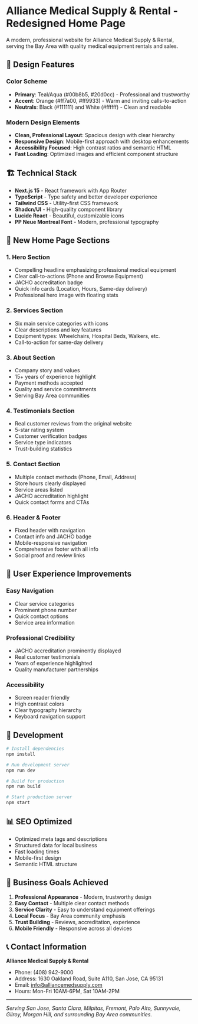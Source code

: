 # Alliance Medical Supply & Rental - Redesigned Home Page

A modern, professional website for Alliance Medical Supply & Rental, serving the Bay Area with quality medical equipment rentals and sales.

## 🎨 Design Features

### Color Scheme

- **Primary**: Teal/Aqua (#00b8b5, #20d0cc) - Professional and trustworthy
- **Accent**: Orange (#ff7a00, #ff9933) - Warm and inviting calls-to-action
- **Neutrals**: Black (#111111) and White (#ffffff) - Clean and readable

### Modern Design Elements

- **Clean, Professional Layout**: Spacious design with clear hierarchy
- **Responsive Design**: Mobile-first approach with desktop enhancements
- **Accessibility Focused**: High contrast ratios and semantic HTML
- **Fast Loading**: Optimized images and efficient component structure

## 🏗️ Technical Stack

- **Next.js 15** - React framework with App Router
- **TypeScript** - Type safety and better developer experience
- **Tailwind CSS** - Utility-first CSS framework
- **Shadcn/UI** - High-quality component library
- **Lucide React** - Beautiful, customizable icons
- **PP Neue Montreal Font** - Modern, professional typography

## 🚀 New Home Page Sections

### 1. **Hero Section**

- Compelling headline emphasizing professional medical equipment
- Clear call-to-actions (Phone and Browse Equipment)
- JACHO accreditation badge
- Quick info cards (Location, Hours, Same-day delivery)
- Professional hero image with floating stats

### 2. **Services Section**

- Six main service categories with icons
- Clear descriptions and key features
- Equipment types: Wheelchairs, Hospital Beds, Walkers, etc.
- Call-to-action for same-day delivery

### 3. **About Section**

- Company story and values
- 15+ years of experience highlight
- Payment methods accepted
- Quality and service commitments
- Serving Bay Area communities

### 4. **Testimonials Section**

- Real customer reviews from the original website
- 5-star rating system
- Customer verification badges
- Service type indicators
- Trust-building statistics

### 5. **Contact Section**

- Multiple contact methods (Phone, Email, Address)
- Store hours clearly displayed
- Service areas listed
- JACHO accreditation highlight
- Quick contact forms and CTAs

### 6. **Header & Footer**

- Fixed header with navigation
- Contact info and JACHO badge
- Mobile-responsive navigation
- Comprehensive footer with all info
- Social proof and review links

## 📱 User Experience Improvements

### Easy Navigation

- Clear service categories
- Prominent phone number
- Quick contact options
- Service area information

### Professional Credibility

- JACHO accreditation prominently displayed
- Real customer testimonials
- Years of experience highlighted
- Quality manufacturer partnerships

### Accessibility

- Screen reader friendly
- High contrast colors
- Clear typography hierarchy
- Keyboard navigation support

## 🔧 Development

```bash
# Install dependencies
npm install

# Run development server
npm run dev

# Build for production
npm run build

# Start production server
npm start
```

## 📊 SEO Optimized

- Optimized meta tags and descriptions
- Structured data for local business
- Fast loading times
- Mobile-first design
- Semantic HTML structure

## 🎯 Business Goals Achieved

1. **Professional Appearance** - Modern, trustworthy design
2. **Easy Contact** - Multiple clear contact methods
3. **Service Clarity** - Easy to understand equipment offerings
4. **Local Focus** - Bay Area community emphasis
5. **Trust Building** - Reviews, accreditation, experience
6. **Mobile Friendly** - Responsive across all devices

## 📞 Contact Information

**Alliance Medical Supply & Rental**

- Phone: (408) 942-9000
- Address: 1630 Oakland Road, Suite A110, San Jose, CA 95131
- Email: info@alliancemedsupply.com
- Hours: Mon-Fri 10AM-6PM, Sat 10AM-2PM

---

_Serving San Jose, Santa Clara, Milpitas, Fremont, Palo Alto, Sunnyvale, Gilroy, Morgan Hill, and surrounding Bay Area communities._
